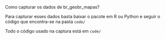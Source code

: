Como capturar os dados de br_geobr_mapas?

Para capturar esses dados basta baixar o pacote em R ou Python e seguir o código que encontra-se na pasta `code/`

Todo o código usado na captura está em `code/`
